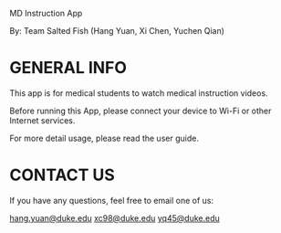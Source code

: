 MD Instruction App

By: Team Salted Fish (Hang Yuan, Xi Chen, Yuchen Qian)

GENERAL INFO
===============

This app is for medical students to watch medical instruction videos.

Before running this App, please connect your device to Wi-Fi or other Internet services.

For more detail usage, please read the user guide.



CONTACT US
===============

If you have any questions, feel free to email one of us:

hang.yuan@duke.edu
xc98@duke.edu
yq45@duke.edu